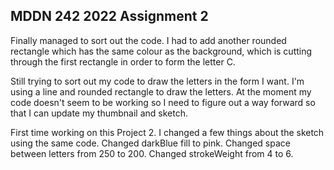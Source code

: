 ## MDDN 242 2022 Assignment 2

Finally managed to sort out the code. I had to add another rounded rectangle which has the same colour as the background, which is cutting through the first rectangle in order to form the letter C.


Still trying to sort out my code to draw the letters in the form I want. I'm using a line and rounded rectangle to draw the letters. At the moment my code doesn't seem to be working so I need to figure out a way forward so that I can update my thumbnail and sketch.



First time working on this Project 2. I changed a few things about the sketch using the same code. Changed darkBlue fill to pink. Changed space between letters from 250 to 200. Changed strokeWeight from 4 to 6.

